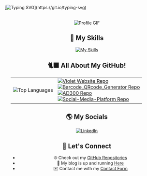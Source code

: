 [![Typing SVG](https://readme-typing-svg.herokuapp.com/?font=Fira+Code&color=ffffff&size=50&center=true&vCenter=true&width=1000&lines=👋+Hi,+I'm+Violet!;Welcome+to+my+GitHub!;Let's+exchange+fun+ideas!)](https://git.io/typing-svg)

<div style="position: relative; width: 100%; overflow: hidden; text-align: center; padding: 20px;">
 <div align="center">
  <img src="https://media3.giphy.com/media/v1.Y2lkPTc5MGI3NjExaHU0eWlhamxuZ2cycTZmcnNmazRlaGYwajEzbHY2aWtlbmo5NnF3YSZlcD12MV9pbnRlcm5hbF9naWZfYnlfaWQmY3Q9Zw/cCCWygFWkpChuiPlWi/giphy.webp" alt="Profile GIF" style="max-width: 100%; height: auto;"/>
  
</div>

## 🌟 My Skills

[![My Skills](https://skillicons.dev/icons?i=java,python,html,css,js,mysql)](#)

## 🐈‍⬛ All About My GitHub!

<div align="center">
  <table>
    <tr>
      <td>
        <img src="https://github-readme-stats.vercel.app/api/top-langs?username=itsvee0120&layout=compact&theme=radical" alt="Top Languages" />
      </td>
     <td>
   <a href="https://github.com/itsvee0120/violet-website" target="_blank">
        <img src="https://github-readme-stats.vercel.app/api/pin/?username=itsvee0120&repo=violet-website&theme=radical" alt="Violet Website Repo" />
    </a>
    <br>
    <a href="https://github.com/itsvee0120/Barcode_QRcode_Generator" target="_blank">
        <img src="https://github-readme-stats.vercel.app/api/pin/?username=itsvee0120&repo=Barcode_QRcode_Generator&theme=radical" alt="Barcode_QRcode_Generator Repo" />
    </a>
    <br>
     <a href="https://github.com/itsvee0120/AD300" target="_blank">
        <img src="https://github-readme-stats.vercel.app/api/pin/?username=itsvee0120&repo=AD300&theme=radical" alt="AD300 Repo" />
    </a>
    <br>
    <a href="https://github.com/itsvee0120/Social-Media-Platform" target="_blank">
        <img src="https://github-readme-stats.vercel.app/api/pin/?username=itsvee0120&repo=Social-Media-Platform&theme=radical" alt="Social-Media-Platform Repo" />
    </a>
</td>
    </tr>

  </table>
</div>

## 🌎 My Socials

<p align="center">
  <a href="https://www.linkedin.com/in/violetnguyen0120/" target="_blank">
    <img src="https://img.shields.io/badge/LinkedIn-0077B5?style=for-the-badge&logo=linkedin&logoColor=white" alt="LinkedIn"/>
    
  </a>
</p>

## 💟 Let's Connect

- 🌐 Check out my [GitHub Repositories](https://github.com/itsvee0120?tab=repositories)
- 📢 My blog is up and running [Here](https://www.notion.so/itsmevee/Violet-s-Blog-aace82705f8c440894be69f7193f63f5)
- ✉️ Contact me with my [Contact Form](https://itsmevee.notion.site/1acc45e4348d807bbb09e562b0952382?pvs=105)
